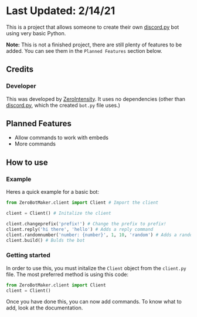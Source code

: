 # Last Updated: 2/14/21

This is a project that allows someone to create their own [discord.py](https://pypi.org/project/discord.py) bot using very basic Python.



**Note:** This is not a finished project, there are still plenty of features to be added. You can see them in the `Planned Features` section below.

## Credits
### Developer
This was developed by [ZeroIntensity](https://zintensity.net). It uses no dependencies (other than [discord.py](https://pypi.org/project/discord.py), which the created `bot.py` file uses.)

## Planned Features
- Allow commands to work with embeds
- More commands

## How to use
### Example
Heres a quick example for a basic bot:
```py
from ZeroBotMaker.client import Client # Import the client

client = Client() # Initalize the client

client.changeprefix('prefix!') # Change the prefix to prefix!
client.reply('hi there', 'hello') # Adds a reply command
client.randomnumber('number: {number}', 1, 10, 'random') # Adds a random number command
client.build() # Bulds the bot
```

### Getting started

In order to use this, you must initalize the `Client` object from the `client.py` file. The most preferred method is using this code:
```py
from ZeroBotMaker.client import Client
client = Client()
```

Once you have done this, you can now add commands. To know what to add, look at the documentation.

